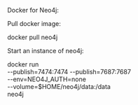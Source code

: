 Docker for Neo4j:

Pull docker image:

docker pull neo4j

Start an instance of neo4j:

docker run \
    --publish=7474:7474 --publish=7687:7687 \
    --env=NEO4J_AUTH=none \
    --volume=$HOME/neo4j/data:/data \
    neo4j
